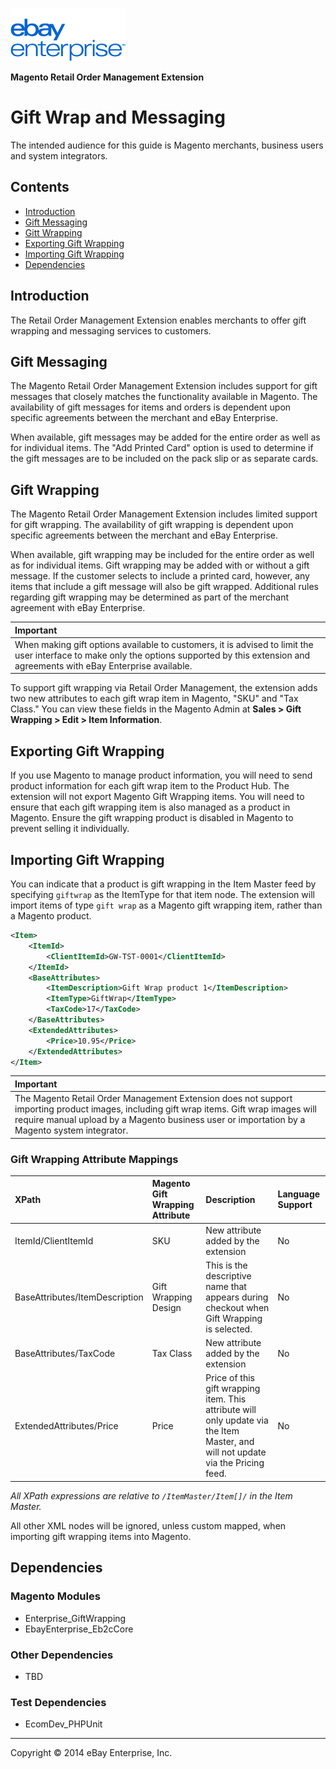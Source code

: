 ![ebay logo](../../../../../../docs/static/logo-vert.png)

**Magento Retail Order Management Extension**
# Gift Wrap and Messaging

The intended audience for this guide is Magento merchants, business users and system integrators.

## Contents

- [Introduction](#introduction)
- [Gift Messaging](#gift-messaging)
- [Gitt Wrapping](#gift-wrapping)
- [Exporting Gift Wrapping](#exporting-gift-wrapping)
- [Importing Gift Wrapping](#importing-gift-wrapping)
- [Dependencies](#dependencies)

## Introduction

The Retail Order Management Extension enables merchants to offer gift wrapping and messaging services to customers.

## Gift Messaging

The Magento Retail Order Management Extension includes support for gift messages that closely matches the functionality available in Magento. The availability of gift messages for items and orders is dependent upon specific agreements between the merchant and eBay Enterprise.

When available, gift messages may be added for the entire order as well as for individual items. The "Add Printed Card" option is used to determine if the gift messages are to be included on the pack slip or as separate cards.

## Gift Wrapping

The Magento Retail Order Management Extension includes limited support for gift wrapping. The availability of gift wrapping is dependent upon specific agreements between the merchant and eBay Enterprise.

When available, gift wrapping may be included for the entire order as well as for individual items. Gift wrapping may be added with or without a gift message. If the customer selects to include a printed card, however, any items that include a gift message will also be gift wrapped. Additional rules regarding gift wrapping may be determined as part of the merchant agreement with eBay Enterprise.

| Important |
|:----------|
| When making gift options available to customers, it is advised to limit the user interface to make only the options supported by this extension and agreements with eBay Enterprise available. |

To support gift wrapping via Retail Order Management, the extension adds two new attributes to each gift wrap item in Magento, "SKU" and "Tax Class." You can view these fields in the Magento Admin at **Sales > Gift Wrapping > Edit > Item Information**.

## Exporting Gift Wrapping

If you use Magento to manage product information, you will need to send product information for each gift wrap item to the Product Hub. The extension will not export Magento Gift Wrapping items. You will need to ensure that each gift wrapping item is also managed as a product in Magento. Ensure the gift wrapping product is disabled in Magento to prevent selling it individually.

## Importing Gift Wrapping

You can indicate that a product is gift wrapping in the Item Master feed by specifying `giftwrap` as the ItemType for that item node. The extension will import items of type `gift wrap` as a Magento gift wrapping item, rather than a Magento product.

```xml
<Item>
	<ItemId>
		<ClientItemId>GW-TST-0001</ClientItemId>
	</ItemId>
	<BaseAttributes>
		<ItemDescription>Gift Wrap product 1</ItemDescription>
		<ItemType>GiftWrap</ItemType>
		<TaxCode>17</TaxCode>
	</BaseAttributes>
	<ExtendedAttributes>
		<Price>10.95</Price>
	</ExtendedAttributes>
</Item>
```

| Important |
|:----------|
| The Magento Retail Order Management Extension does not support importing product images, including gift wrap items. Gift wrap images will require manual upload by a Magento business user or importation by a Magento system integrator. |

### Gift Wrapping Attribute Mappings

| XPath | Magento Gift Wrapping Attribute | Description | Language Support |
|:------|:----------------------------|:------------|:-----------------|
| ItemId/ClientItemId | SKU | New attribute added by the extension | No |
| BaseAttributes/ItemDescription | Gift Wrapping Design | This is the descriptive name that appears during checkout when Gift Wrapping is selected. | No |
| BaseAttributes/TaxCode | Tax Class | New attribute added by the extension | No |
| ExtendedAttributes/Price | Price | Price of this gift wrapping item. This attribute will only update via the Item Master, and will not update via the Pricing feed. | No |

*All XPath expressions are relative to `/ItemMaster/Item[]/` in the Item Master.*

All other XML nodes will be ignored, unless custom mapped, when importing gift wrapping items into Magento.

## Dependencies

### Magento Modules

- Enterprise_GiftWrapping
- EbayEnterprise_Eb2cCore

### Other Dependencies

- TBD

### Test Dependencies

- EcomDev_PHPUnit

- - -
Copyright © 2014 eBay Enterprise, Inc.
